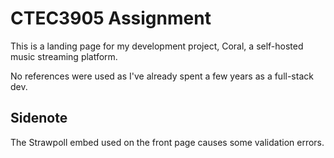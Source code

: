 # CTEC3905 Assignment

This is a landing page for my development project, Coral, a self-hosted music streaming platform.

No references were used as I've already spent a few years as a full-stack dev.

## Sidenote

The Strawpoll embed used on the front page causes some validation errors.

